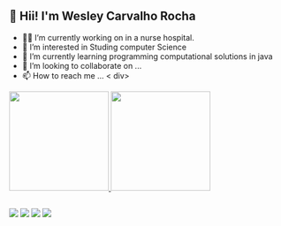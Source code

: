 ## 👋 Hii! I'm Wesley Carvalho Rocha

- 👨‍⚕️ I’m currently working on in a nurse hospital.
- 👀 I’m interested in Studing computer Science
- 🌱 I’m currently learning programming computational solutions in java
- 💞️ I’m looking to collaborate on ...
- 📫 How to reach me ...
< div>
<a href ="https://github.com/Elin157">
<img height= "180em" src= "https://github-readme-stats.vercel.app/api?username=Elin157&show_icons=true&theme=transparent&include_all_commits=true&count_private=true"/>
<img height= "180em" src= "https://github-readme-stats.vercel.app/api/top-langs/?username=Elin157&layout=compact%langs_count=16&theme=transparent"/>
</div>

##

<div>
<a hrf="https://www.linkedin.com/in/wesley-carvalho-9823881ba/" target="_blank"><img src="https://img.shields.io/badge/LinkedIn-0077B5?style=for-the-badge&logo=linkedin&logoColor=white" target="_blank"></a>
<a hrf="mailto:wesleycarvalhoptb@gmail.com" target="_blank"><img src="https://img.shields.io/badge/Gmail-D14836?style=for-the-badge&logo=gmail&logoColor=white"></a>
<a hrf="http://wa.me/<5531993088827>" target="_blank"><img src="https://img.shields.io/badge/WhatsApp-25D366?style=for-the-badge&logo=whatsapp&logoColor=white"></a>
<a hrf="http://t.me/@WesleyCarvalhoRocha" target="_blank"><img src="https://img.shields.io/badge/Telegram-2CA5E0?style=for-the-badge&logo=telegram&logoColor=white"></a>
</div>
